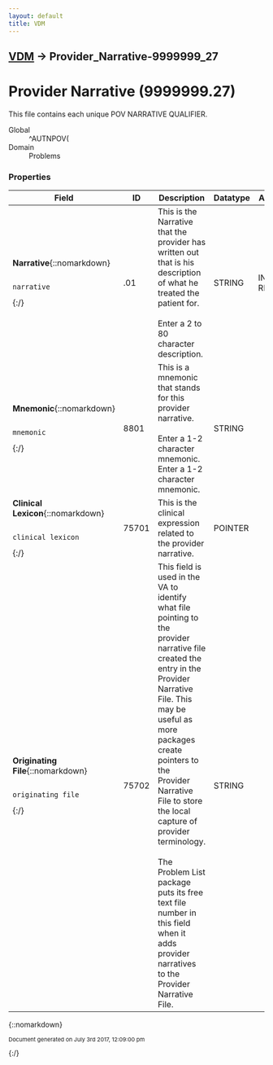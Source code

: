 ```yaml
---
layout: default
title: VDM
---
```


## [VDM](TableOfContents) &#8594; Provider_Narrative-9999999_27
# Provider Narrative (9999999.27)
This file contains each unique POV NARRATIVE QUALIFIER.   

<dl>
<dt>Global</dt><dd>^AUTNPOV(</dd>
<dt>Domain</dt><dd>Problems</dd>
</dl>

### Properties

Field | ID | Description | Datatype | Attributes | Range
--- | --- | --- | --- | --- | ---
**Narrative**{::nomarkdown}<pre><code>  narrative</code></pre>{:/} | .01 | This is the Narrative that the provider has written out that is his<br/>description of what he treated the patient for.<br/> <br/>Enter a 2 to 80 character description. | STRING | INDEXED<br/>REQUIRED | 
**Mnemonic**{::nomarkdown}<pre><code>  mnemonic</code></pre>{:/} | 8801 | This is a mnemonic that stands for this provider narrative.<br/> <br/>Enter a 1-2 character mnemonic.<br/>Enter a 1-2 character mnemonic. | STRING |  | 
**Clinical Lexicon**{::nomarkdown}<pre><code>  clinical_lexicon</code></pre>{:/} | 75701 | This is the clinical expression related to the provider narrative. | POINTER |  | [Expressions-757_01](Expressions-757_01)
**Originating File**{::nomarkdown}<pre><code>  originating_file</code></pre>{:/} | 75702 | This field is used in the VA to identify what file pointing to the<br/>provider narrative file created the entry in the Provider Narrative<br/>File.  This may be useful as more packages create pointers to the<br/>Provider Narrative File to store the local capture of provider terminology.<br/>  <br/>The Problem List package puts its free text file number in this field<br/>when it adds provider narratives to the Provider Narrative File. | STRING |  | 



{::nomarkdown} <br/><p style="font-size: 11px">Document generated on July 3rd 2017, 12:09:00 pm</p>{:/}
